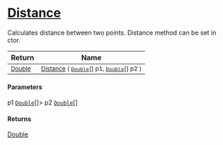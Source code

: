 # [Distance](./Dtw-100664205.md)

Calculates distance between two points.  Distance method can be set in ctor.

| Return | Name | 
| --- | --- | 
| <sub>[Double](https://docs.microsoft.com/en-us/dotnet/api/System.Double)</sub>| <sub>[Distance](./Dtw-100664205.md) ( [`Double`](https://docs.microsoft.com/en-us/dotnet/api/System.Double)[] p1, [`Double`](https://docs.microsoft.com/en-us/dotnet/api/System.Double)[] p2 )</sub>| <br>


#### Parameters
 p1  [`Double`](https://docs.microsoft.com/en-us/dotnet/api/System.Double)[]> p2  [`Double`](https://docs.microsoft.com/en-us/dotnet/api/System.Double)[]
#### Returns
[Double](https://docs.microsoft.com/en-us/dotnet/api/System.Double)